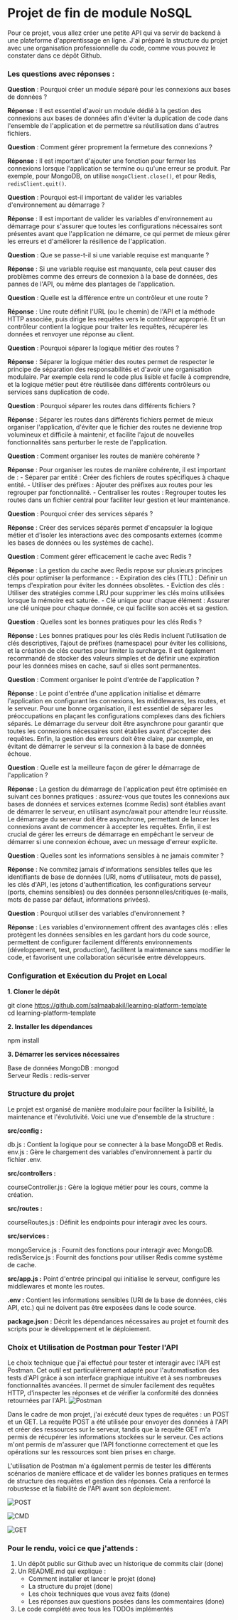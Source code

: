 # Projet de fin de module NoSQL

Pour ce projet, vous allez créer une petite API qui va servir de backend à une plateforme d'apprentissage en ligne. J'ai préparé la structure du projet avec une organisation professionnelle du code, comme vous pouvez le constater dans ce dépôt Github.

### Les questions avec réponses :

**Question** : Pourquoi créer un module séparé pour les connexions aux bases de données ?

**Réponse** : Il est essentiel d'avoir un module dédié à la gestion des connexions aux bases de données afin d'éviter la duplication de code dans l'ensemble de l'application et de permettre sa réutilisation dans d'autres fichiers.

**Question** : Comment gérer proprement la fermeture des connexions ?

**Réponse** : Il est important d'ajouter une fonction pour fermer les connexions lorsque l'application se termine ou qu'une erreur se produit. Par exemple, pour MongoDB, on utilise `mongoClient.close()`, et pour Redis, `redisClient.quit()`.

**Question** : Pourquoi est-il important de valider les variables d'environnement au démarrage ?

**Réponse** : Il est important de valider les variables d'environnement au démarrage pour s'assurer que toutes les configurations nécessaires sont présentes avant que l'application ne démarre, ce qui permet de mieux gérer les erreurs et d'améliorer la résilience de l'application.

**Question** : Que se passe-t-il si une variable requise est manquante ?

**Réponse** : Si une variable requise est manquante, cela peut causer des problèmes comme des erreurs de connexion à la base de données, des pannes de l'API, ou même des plantages de l'application.

**Question** : Quelle est la différence entre un contrôleur et une route ?

**Réponse** : Une route définit l'URL (ou le chemin) de l'API et la méthode HTTP associée, puis dirige les requêtes vers le contrôleur approprié. Et un contrôleur contient la logique pour traiter les requêtes, récupérer les données et renvoyer une réponse au client.

**Question** : Pourquoi séparer la logique métier des routes ?

**Réponse** : Séparer la logique métier des routes permet de respecter le principe de séparation des responsabilités et d'avoir une organisation modulaire. Par exemple cela rend le code plus lisible et facile à comprendre, et la logique métier peut être réutilisée dans différents contrôleurs ou services sans duplication de code.

**Question** : Pourquoi séparer les routes dans différents fichiers ?

**Réponse** : Séparer les routes dans différents fichiers permet de mieux organiser l'application, d'éviter que le fichier des routes ne devienne trop volumineux et difficile à maintenir, et facilite l'ajout de nouvelles fonctionnalités sans perturber le reste de l'application.

**Question** : Comment organiser les routes de manière cohérente ?

**Réponse** : Pour organiser les routes de manière cohérente, il est important de : - Séparer par entité : Créer des fichiers de routes spécifiques à chaque entité. - Utiliser des préfixes : Ajouter des préfixes aux routes pour les regrouper par fonctionnalité. - Centraliser les routes : Regrouper toutes les routes dans un fichier central pour faciliter leur gestion et leur maintenance.

**Question** : Pourquoi créer des services séparés ?

**Réponse** : Créer des services séparés permet d'encapsuler la logique métier et d'isoler les interactions avec des composants externes (comme les bases de données ou les systèmes de cache).

**Question** : Comment gérer efficacement le cache avec Redis ?

**Réponse** : La gestion du cache avec Redis repose sur plusieurs principes clés pour optimiser la performance : - Expiration des clés (TTL) : Définir un temps d'expiration pour éviter les données obsolètes. - Eviction des clés : Utiliser des stratégies comme LRU pour supprimer les clés moins utilisées lorsque la mémoire est saturée. - Clé unique pour chaque élément : Assurer une clé unique pour chaque donnée, ce qui facilite son accès et sa gestion.

**Question** : Quelles sont les bonnes pratiques pour les clés Redis ?

**Réponse** : Les bonnes pratiques pour les clés Redis incluent l’utilisation de clés descriptives, l’ajout de préfixes (namespace) pour éviter les collisions, et la création de clés courtes pour limiter la surcharge. Il est également recommandé de stocker des valeurs simples et de définir une expiration pour les données mises en cache, sauf si elles sont permanentes.

**Question** : Comment organiser le point d'entrée de l'application ?

**Réponse** : Le point d'entrée d'une application initialise et démarre l'application en configurant les connexions, les middlewares, les routes, et le serveur. Pour une bonne organisation, il est essentiel de séparer les préoccupations en plaçant les configurations complexes dans des fichiers séparés. Le démarrage du serveur doit être asynchrone pour garantir que toutes les connexions nécessaires sont établies avant d'accepter des requêtes. Enfin, la gestion des erreurs doit être claire, par exemple, en évitant de démarrer le serveur si la connexion à la base de données échoue.

**Question** : Quelle est la meilleure façon de gérer le démarrage de l'application ?

**Réponse** : La gestion du démarrage de l'application peut être optimisée en suivant ces bonnes pratiques : assurez-vous que toutes les connexions aux bases de données et services externes (comme Redis) sont établies avant de démarrer le serveur, en utilisant async/await pour attendre leur réussite. Le démarrage du serveur doit être asynchrone, permettant de lancer les connexions avant de commencer à accepter les requêtes. Enfin, il est crucial de gérer les erreurs de démarrage en empêchant le serveur de démarrer si une connexion échoue, avec un message d'erreur explicite.

**Question** : Quelles sont les informations sensibles à ne jamais commiter ?

**Réponse** : Ne commitez jamais d'informations sensibles telles que les identifiants de base de données (URI, noms d'utilisateur, mots de passe), les clés d'API, les jetons d'authentification, les configurations serveur (ports, chemins sensibles) ou des données personnelles/critiques (e-mails, mots de passe par défaut, informations privées).

**Question** : Pourquoi utiliser des variables d'environnement ?

**Réponse** : Les variables d'environnement offrent des avantages clés : elles protègent les données sensibles en les gardant hors du code source, permettent de configurer facilement différents environnements (développement, test, production), facilitent la maintenance sans modifier le code, et favorisent une collaboration sécurisée entre développeurs.

### Configuration et Exécution du Projet en Local

**1. Cloner le dépôt**

git clone https://github.com/salmaabakil/learning-platform-template  
cd learning-platform-template 

**2. Installer les dépendances**

npm install  

**3. Démarrer les services nécessaires**

Base de données MongoDB : mongod  
Serveur Redis : redis-server  

### Structure du projet

Le projet est organisé de manière modulaire pour faciliter la lisibilité, la maintenance et l'évolutivité. Voici une vue d'ensemble de la structure :

**src/config :**

db.js : Contient la logique pour se connecter à la base MongoDB et Redis.
env.js : Gère le chargement des variables d'environnement à partir du fichier .env.

**src/controllers :**

courseController.js : Gère la logique métier pour les cours, comme la création.

**src/routes :**

courseRoutes.js : Définit les endpoints pour interagir avec les cours.

**src/services :**

mongoService.js : Fournit des fonctions pour interagir avec MongoDB.
redisService.js : Fournit des fonctions pour utiliser Redis comme système de cache.

**src/app.js :**
Point d'entrée principal qui initialise le serveur, configure les middlewares et monte les routes.

**.env :**
Contient les informations sensibles (URI de la base de données, clés API, etc.) qui ne doivent pas être exposées dans le code source.

**package.json :**
Décrit les dépendances nécessaires au projet et fournit des scripts pour le développement et le déploiement.

### Choix et Utilisation de Postman pour Tester l'API
Le choix technique que j'ai effectué pour tester et interagir avec l'API est Postman. Cet outil est particulièrement adapté pour l'automatisation des tests d'API grâce à son interface graphique intuitive et à ses nombreuses fonctionnalités avancées. Il permet de simuler facilement des requêtes HTTP, d'inspecter les réponses et de vérifier la conformité des données retournées par l'API.
![Postman](<Screenshot 2025-01-05 212021.png>)

Dans le cadre de mon projet, j'ai exécuté deux types de requêtes : un POST et un GET. La requête POST a été utilisée pour envoyer des données à l'API et créer des ressources sur le serveur, tandis que la requête GET m'a permis de récupérer les informations stockées sur le serveur. Ces actions m'ont permis de m'assurer que l'API fonctionne correctement et que les opérations sur les ressources sont bien prises en charge.

L'utilisation de Postman m'a également permis de tester les différents scénarios de manière efficace et de valider les bonnes pratiques en termes de structure des requêtes et gestion des réponses. Cela a renforcé la robustesse et la fiabilité de l'API avant son déploiement.

![POST](<Screenshot 2025-01-05 231204.png>)

![CMD](<Screenshot 2025-01-05 231335.png>)

![GET](<Screenshot 2025-01-05 233206.png>)

### Pour le rendu, voici ce que j'attends :
1. Un dépôt public sur Github avec un historique de commits clair (done)
2. Un README.md qui explique :
   - Comment installer et lancer le projet (done)
   - La structure du projet (done)
   - Les choix techniques que vous avez faits (done)
   - Les réponses aux questions posées dans les commentaires (done)
3. Le code complété avec tous les TODOs implémentés
